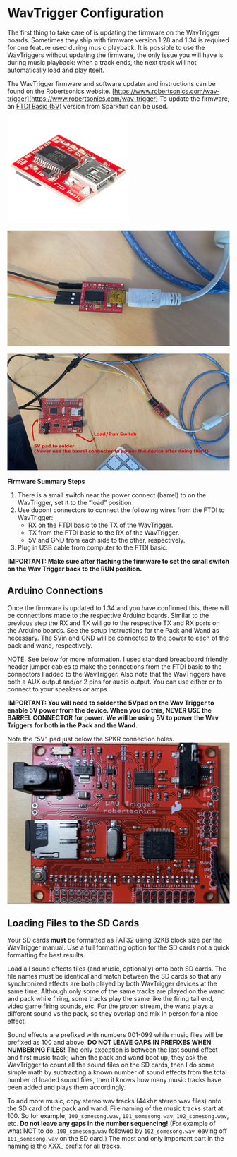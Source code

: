 # WavTrigger Configuration

The first thing to take care of is updating the firmware on the WavTrigger boards. Sometimes they ship with firmware version 1.28 and 1.34 is required for one feature used during music playback. It is possible to use the WavTriggers without updating the firmware, the only issue you will have is during music playback: when a track ends, the next track will not automatically load and play itself.

The WavTrigger firmware and software updater and instructions can be found on the Robertsonics website. [https://www.robertsonics.com/wav-trigger](https://www.robertsonics.com/wav-trigger) To update the firmware, an [FTDI Basic (5V)](https://www.sparkfun.com/products/9716) version from Sparkfun can be used.

![](images/FTDI.png)

![](images/WavTriggerFTDI.jpg)

![](images/WavTrigger5V.jpg)

**Firmware Summary Steps**

1. There is a small switch near the power connect (barrel) to on the WavTrigger, set it to the “load” position
1. Use dupont connectors to connect the following wires from the FTDI to WavTrigger:
	- RX on the FTDI basic to the TX of the WavTrigger.
	- TX from the FTDI basic to the RX of the WavTrigger.
	- 5V and GND from each side to the other, respectively.
1. Plug in USB cable from computer to the FTDI basic.

**IMPORTANT: Make sure after flashing the firmware to set the small switch on the Wav Trigger back to the RUN position.**

## Arduino Connections

Once the firmware is updated to 1.34 and you have confirmed this, there will be connections made to the respective Arduino boards. Similar to the previous step the RX and TX will go to the respective TX and RX ports on the Arduino boards. See the setup instructions for the Pack and Wand as necessary. The 5Vin and GND will be connected to the power to each of the pack and wand, respectively.

NOTE: See below for more information. I used standard breadboard friendly header jumper cables to make the connections from the FTDI basic to the connectors I added to the WavTrigger. Also note that the WavTriggers have both a AUX output and/or 2 pins for audio output. You can use either or to connect to your speakers or amps.

**IMPORTANT: You will need to solder the 5Vpad on the Wav Trigger to enable 5V power from the device. When you do this, NEVER USE the BARREL CONNECTOR for power. We will be using 5V to power the Wav Triggers for both in the Pack and the Wand.**

Note the "5V" pad just below the SPKR connection holes.
![](images/WavTrigger.jpg)

## Loading Files to the SD Cards

Your SD cards **must** be formatted as FAT32 using 32KB block size per the WavTrigger manual. Use a full formatting option for the SD cards not a quick formatting for best results.

Load all sound effects files (and music, optionally) onto both SD cards. The file names must be identical and match between the SD cards so that any synchronized effects are both played by both WavTrigger devices at the same time. Although only some of the same tracks are played on the wand and pack while firing, some tracks play the same like the firing tail end, video game firing sounds, etc. For the proton stream, the wand plays a different sound vs the pack, so they overlap and mix in person for a nice effect.

Sound effects are prefixed with numbers 001-099 while music files will be prefixed as 100 and above. **DO NOT LEAVE GAPS IN PREFIXES WHEN NUMBERING FILES!** The only exception is between the last sound effect and first music track; when the pack and wand boot up, they ask the WavTrigger to count all the sound files on the SD cards, then I do some simple math by subtracting a known number of sound effects from the total number of loaded sound files, then it knows how many music tracks have been added and plays them accordingly.

To add more music, copy stereo wav tracks (44khz stereo wav files) onto the SD card of the pack and wand. File naming of the music tracks start at 100. So for example, `100_somesong.wav`, `101_somesong.wav`, `102_somesong.wav`, etc. **Do not leave any gaps in the number sequencing!** (For example of what NOT to do, `100_somesong.wav` followed by `102_somesong.wav` leaving off `101_somesong.wav` on the SD card.) The most and only important part in the naming is the XXX_ prefix for all tracks.